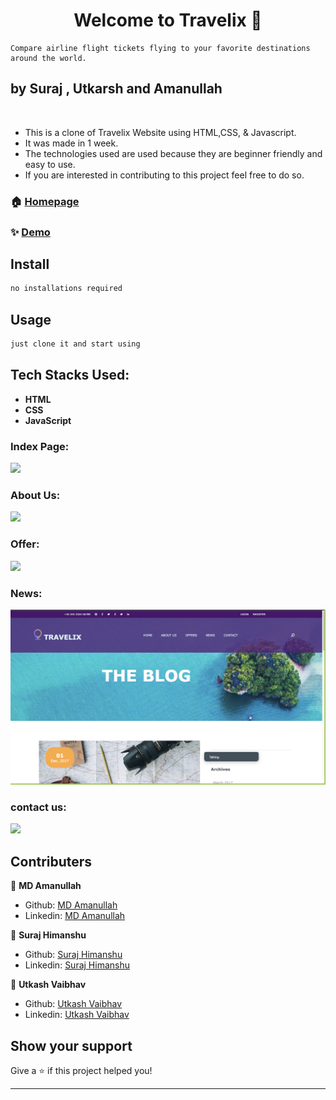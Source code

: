 <h1 align="center">Welcome to Travelix 👋</h1>

```
Compare airline flight tickets flying to your favorite destinations around the world. 
```

## by Suraj , Utkarsh and Amanullah

<br/>


- This is a clone of Travelix Website using HTML,CSS, & Javascript.
- It was made in 1 week.
- The technologies used are used because they are beginner friendly and easy to use.
- If you are interested in contributing to this project feel free to do so.


### 🏠 [Homepage](.images/index.PNG)

### ✨ [Demo](https://amanullah21.github.io/Travelix-Clone/)

## Install

```sh
no installations required
```

## Usage

```sh
just clone it and start using
```

## Tech Stacks Used:
 
- **HTML**
- **CSS**
- **JavaScript**


### **Index Page:**

<img src="images/index.PNG">
<br>

### **About Us:**

<img src="images/Abouts-us.PNG">
<br>

### **Offer:**

<img src="images/offers.PNG">
<br>

### **News:**

<img src="https://github.com/Amanullah21/Travelix-Clone/blob/main/images/news.png">
<br>

### **contact us:**

<img src="images/contact.PNG">
<br>

## Contributers

 👤 **MD Amanullah**

- Github: [MD Amanullah](https://github.com/Amanullah21)
- Linkedin: [MD Amanullah
](https://www.linkedin.com/mwlite/in/Amanullah21)


👤 **Suraj Himanshu**

- Github: [Suraj Himanshu](https://github.com/surajhimanshu)
- Linkedin: [Suraj Himanshu](https://www.linkedin.com/in/suraj-himanshu-9aa58215a/)

👤 **Utkash Vaibhav**

- Github: [Utkash Vaibhav](https://github.com/UtkarshVaibhav)
- Linkedin: [Utkash Vaibhav](https://www.linkedin.com/in/utkarshvaibhav233)

## Show your support

Give a ⭐️ if this project helped you!

---
